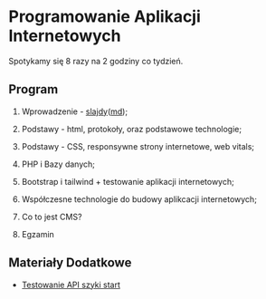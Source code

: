 # Programowanie Aplikacji Internetowych

Spotykamy się 8 razy na 2 godziny co tydzień.

## Program

1. Wprowadzenie - [slajdy](01_wprowadzenie/slides.pdf)([md](01_wprowadzenie/slides.md));

2. Podstawy - html, protokoły, oraz podstawowe technologie;

3. Podstawy - CSS, responsywne strony internetowe, web vitals;

4. PHP i Bazy danych;

5. Bootstrap i tailwind + testowanie aplikacji internetowych;

6. Współczesne technologie do budowy aplikcacji internetowych;

7. Co to jest CMS?

8. Egzamin

## Materiały Dodatkowe

- [Testowanie API szyki start](https://github.com/wojciech11/se_http_api_testing_quickstart)
